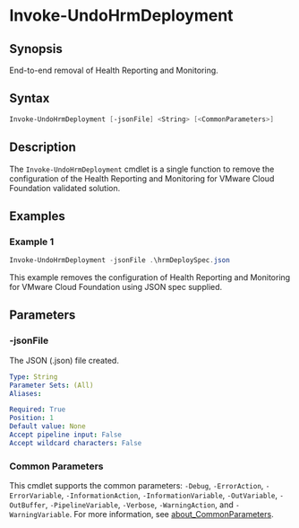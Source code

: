 # Invoke-UndoHrmDeployment

## Synopsis

End-to-end removal of Health Reporting and Monitoring.

## Syntax

``` powershell
Invoke-UndoHrmDeployment [-jsonFile] <String> [<CommonParameters>]
```

## Description

The `Invoke-UndoHrmDeployment` cmdlet is a single function to remove the configuration of the Health Reporting
and Monitoring for VMware Cloud Foundation validated solution.

## Examples

### Example 1

``` powershell
Invoke-UndoHrmDeployment -jsonFile .\hrmDeploySpec.json
```

This example removes the configuration of Health Reporting and Monitoring for VMware Cloud Foundation using JSON spec supplied.

## Parameters

### -jsonFile

The JSON (.json) file created.

```yaml
Type: String
Parameter Sets: (All)
Aliases:

Required: True
Position: 1
Default value: None
Accept pipeline input: False
Accept wildcard characters: False
```

### Common Parameters

This cmdlet supports the common parameters: `-Debug`, `-ErrorAction`, `-ErrorVariable`, `-InformationAction`, `-InformationVariable`, `-OutVariable`, `-OutBuffer`, `-PipelineVariable`, `-Verbose`, `-WarningAction`, and `-WarningVariable`. For more information, see [about_CommonParameters](http://go.microsoft.com/fwlink/?LinkID=113216).
